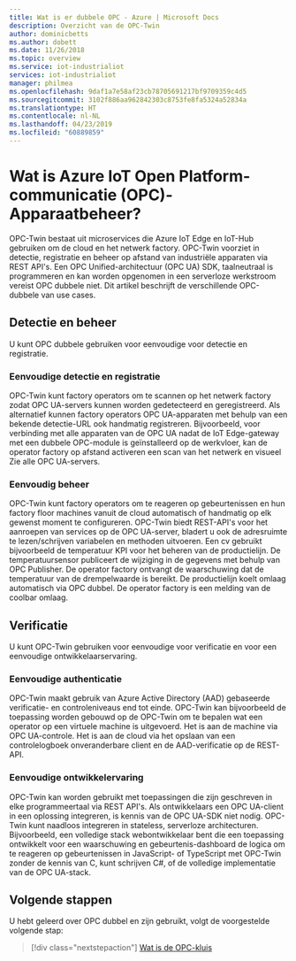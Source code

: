 ```yaml
---
title: Wat is er dubbele OPC - Azure | Microsoft Docs
description: Overzicht van de OPC-Twin
author: dominicbetts
ms.author: dobett
ms.date: 11/26/2018
ms.topic: overview
ms.service: iot-industrialiot
services: iot-industrialiot
manager: philmea
ms.openlocfilehash: 9daf1a7e58af23cb78705691217bf9709359c4d5
ms.sourcegitcommit: 3102f886aa962842303c8753fe8fa5324a52834a
ms.translationtype: HT
ms.contentlocale: nl-NL
ms.lasthandoff: 04/23/2019
ms.locfileid: "60889859"
---
```

# <a name="what-is-azure-iot-open-platform-communications-opc-device-management"></a>Wat is Azure IoT Open Platform-communicatie (OPC)-Apparaatbeheer?

OPC-Twin bestaat uit microservices die Azure IoT Edge en IoT-Hub gebruiken om de cloud en het netwerk factory. OPC-Twin voorziet in detectie, registratie en beheer op afstand van industriële apparaten via REST API's. Een OPC Unified-architectuur (OPC UA) SDK, taalneutraal is programmeren en kan worden opgenomen in een serverloze werkstroom vereist OPC dubbele niet. Dit artikel beschrijft de verschillende OPC-dubbele van use cases.

## <a name="discovery-and-control"></a>Detectie en beheer
U kunt OPC dubbele gebruiken voor eenvoudige voor detectie en registratie.

### <a name="simple-discovery-and-registration"></a>Eenvoudige detectie en registratie
OPC-Twin kunt factory operators om te scannen op het netwerk factory zodat OPC UA-servers kunnen worden gedetecteerd en geregistreerd. Als alternatief kunnen factory operators OPC UA-apparaten met behulp van een bekende detectie-URL ook handmatig registreren. Bijvoorbeeld, voor verbinding met alle apparaten van de OPC UA nadat de IoT Edge-gateway met een dubbele OPC-module is geïnstalleerd op de werkvloer, kan de operator factory op afstand activeren een scan van het netwerk en visueel Zie alle OPC UA-servers. 

### <a name="simple-control"></a>Eenvoudig beheer
OPC-Twin kunt factory operators om te reageren op gebeurtenissen en hun factory floor machines vanuit de cloud automatisch of handmatig op elk gewenst moment te configureren. OPC-Twin biedt REST-API's voor het aanroepen van services op de OPC UA-server, bladert u ook de adresruimte te lezen/schrijven variabelen en methoden uitvoeren. Een cv gebruikt bijvoorbeeld de temperatuur KPI voor het beheren van de productielijn. De temperatuursensor publiceert de wijziging in de gegevens met behulp van OPC Publisher. De operator factory ontvangt de waarschuwing dat de temperatuur van de drempelwaarde is bereikt. De productielijn koelt omlaag automatisch via OPC dubbel. De operator factory is een melding van de coolbar omlaag.

## <a name="authentication"></a>Verificatie
U kunt OPC-Twin gebruiken voor eenvoudige voor verificatie en voor een eenvoudige ontwikkelaarservaring.

### <a name="simple-authentication"></a>Eenvoudige authenticatie 
OPC-Twin maakt gebruik van Azure Active Directory (AAD) gebaseerde verificatie- en controleniveaus end tot einde. OPC-Twin kan bijvoorbeeld de toepassing worden gebouwd op de OPC-Twin om te bepalen wat een operator op een virtuele machine is uitgevoerd. Het is aan de machine via OPC UA-controle. Het is aan de cloud via het opslaan van een controlelogboek onveranderbare client en de AAD-verificatie op de REST-API.

### <a name="simple-developer-experience"></a>Eenvoudige ontwikkelervaring 
OPC-Twin kan worden gebruikt met toepassingen die zijn geschreven in elke programmeertaal via REST API's. Als ontwikkelaars een OPC UA-client in een oplossing integreren, is kennis van de OPC UA-SDK niet nodig. OPC-Twin kunt naadloos integreren in stateless, serverloze architecturen. Bijvoorbeeld, een volledige stack webontwikkelaar bent die een toepassing ontwikkelt voor een waarschuwing en gebeurtenis-dashboard de logica om te reageren op gebeurtenissen in JavaScript- of TypeScript met OPC-Twin zonder de kennis van C, kunt schrijven C#, of de volledige implementatie van de OPC UA-stack. 

## <a name="next-steps"></a>Volgende stappen

U hebt geleerd over OPC dubbel en zijn gebruikt, volgt de voorgestelde volgende stap:

> [!div class="nextstepaction"]
> [Wat is de OPC-kluis](overview-opc-twin-architecture.md)